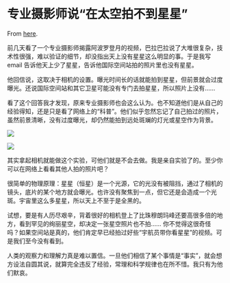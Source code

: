 # 专业摄影师说“在太空拍不到星星”

From [here](https://yinwang1.substack.com/p/56f).

前几天看了一个专业摄影师揭露阿波罗登月的视频，巴拉巴拉说了大堆很复杂，技术性很强，难以验证的细节，却没指出天上没有星星这么明显的事。于是我写 email 告诉他天上少了星星，告诉他国际空间站拍的照片里也没有星星。

他回信说，这取决于相机的设置。曝光时间长的话就能拍到星星，但前景就会过度曝光。还说国际空间站和其它卫星可能没有专门去拍星星，所以照片上没有……

看了这个回答我才发现，原来专业摄影师也会这么认为。也不知道他们是从自己的经验得知，还是只是看了网络上的“科普”。他们似乎忽然忘记了自己拍过的照片，虽然前景清晰，没有过度曝光，却仍然能拍到远处斑斓的灯光或星空作为背景。

![](https://substackcdn.com/image/fetch/w_1456,c_limit,f_auto,q_auto:good,fl_progressive:steep/https%3A%2F%2Fbucketeer-e05bbc84-baa3-437e-9518-adb32be77984.s3.amazonaws.com%2Fpublic%2Fimages%2F7c6d4396-c8f7-46fe-9af4-e4ed246760d3_1600x1000.jpeg)

![](https://substackcdn.com/image/fetch/w_1456,c_limit,f_auto,q_auto:good,fl_progressive:steep/https%3A%2F%2Fbucketeer-e05bbc84-baa3-437e-9518-adb32be77984.s3.amazonaws.com%2Fpublic%2Fimages%2F2ae0360d-ef07-4282-a2e1-8aeeaf5a9517_1200x797.jpeg)

其实拿起相机就能做这个实验，可他们就是不会去做。我是亲自实验了的。至少你可以在网络上看看其他人拍的照片吧？

很简单的物理原理：星星（恒星）是一个光源，它的光没有被阻挡，通过了相机的镜头，底片的某个地方就会曝光。也许没有聚焦到一点，但它还是会造成一个光斑。宇宙里这么多星星，所以天上不至于是全黑的。

试想，要是有人历尽艰辛，背着很好的相机登上了比珠穆朗玛峰还要高很多倍的地方，看到罕见的绚丽星空，却决定一张星空照片也不拍…… 你不觉得这很奇怪吗？如果空间站是真的，他们肯定早已经拍过好些“宇航员带你看星星”的视频。可是我们至今没有看到。

人类的观察力和理解力真是难以置信。一旦他们相信了某个事情是“事实”，就会想方设法自圆其说，就算完全违反了经验，常理和科学规律也在所不惜。我只有为他们默哀。

